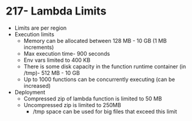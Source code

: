 # 217- Lambda Limits
- Limits are per region
- Execution limits
	- Memory can be allocated between 128 MB - 10 GB (1 MB increments)
	- Max execution time- 900 seconds
	- Env vars limited to 400 KB
	- There is some disk capacity in the function runtime container (in /tmp)- 512 MB - 10 GB
	- Up to 1000 functions can be concurrently executing (can be increased)
- Deployment
	- Compressed zip of lambda function is limited to 50 MB
	- Uncompressed zip is limited to 250MB
		- /tmp space can be used for big files that exceed this limit